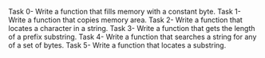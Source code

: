 Task 0- Write a function that fills memory with a constant byte.
Task 1- Write a function that copies memory area.
Task 2- Write a function that locates a character in a string.
Task 3- Write a function that gets the length of a prefix substring.
Task 4- Write a function that searches a string for any of a set of bytes.
Task 5- Write a function that locates a substring.

